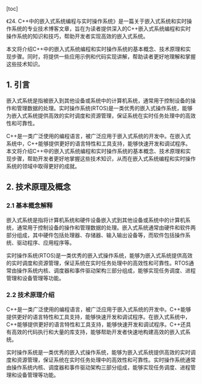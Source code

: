
[toc]                    
                
                
《24. C++中的嵌入式系统编程与实时操作系统》是一篇关于嵌入式系统和实时操作系统的专业技术博客文章，旨在为读者提供深入的C++嵌入式系统编程和实时操作系统的知识和技巧，帮助开发者实现高效的嵌入式系统。

本文将介绍C++中的嵌入式系统编程和实时操作系统的基本概念、技术原理和实现步骤。同时，将提供一些应用示例和代码实现讲解，帮助读者更好地理解和掌握这些技术知识。

## 1. 引言

嵌入式系统是指被嵌入到其他设备或系统中的计算机系统，通常用于控制设备的操作和管理数据的处理。实时操作系统(RTOS)是一类优秀的嵌入式操作系统，能够为嵌入式系统提供高效的实时调度和资源管理，保证系统在实时任务处理中的高效性和可靠性。

C++是一类广泛使用的编程语言，被广泛应用于嵌入式系统的开发中。在嵌入式系统中，C++能够提供更好的语言特性和工具支持，能够快速开发和调试程序。本文将介绍C++中的嵌入式系统编程和实时操作系统的基本概念、技术原理和实现步骤，帮助开发者更好地掌握这些技术知识，从而在嵌入式系统编程和实时操作系统的领域中取得更好的成就。

## 2. 技术原理及概念

### 2.1 基本概念解释

嵌入式系统是指将计算机系统和硬件设备嵌入式到其他设备或系统中的计算机系统，通常用于控制设备的操作和管理数据的处理。嵌入式系统通常由硬件和软件两部分组成，其中硬件包括处理器、存储器、输入输出设备等，而软件包括操作系统、驱动程序、应用程序等。

实时操作系统(RTOS)是一类优秀的嵌入式操作系统，能够为嵌入式系统提供高效的实时调度和资源管理，保证系统在实时任务处理中的高效性和可靠性。RTOS通常由操作系统内核、调度器和事件驱动架构三部分组成，能够实现任务调度、进程管理和设备管理等功能。

### 2.2 技术原理介绍

C++是一类广泛使用的编程语言，被广泛应用于嵌入式系统的开发中。C++能够提供更好的语言特性和工具支持，能够快速开发和调试程序。在嵌入式系统中，C++能够提供更好的语言特性和工具支持，能够快速开发和调试程序。C++还具有高效的代码执行和大量的库支持，能够帮助开发者快速地构建高效的嵌入式系统。

实时操作系统是一类优秀的嵌入式操作系统，能够为嵌入式系统提供高效的实时调度和资源管理，保证系统在实时任务处理中的高效性和可靠性。实时操作系统通常由操作系统内核、调度器和事件驱动架构三部分组成，能够实现任务调度、进程管理和设备管理等功能。


